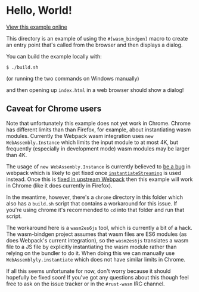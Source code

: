 # Hello, World!

[View this example online](https://webassembly.studio/?f=gzubao6tg3)

This directory is an example of using the `#[wasm_bindgen]` macro to create an
entry point that's called from the browser and then displays a dialog.

You can build the example locally with:

```
$ ./build.sh
```

(or running the two commands on Windows manually)

and then opening up `index.html` in a web browser should show a dialog!

## Caveat for Chrome users

Note that unfortunately this example does not yet work in Chrome. Chrome has
different limits than than Firefox, for example, about instantiating wasm
modules. Currently the Webpack wasm integration uses `new WebAssembly.Instance`
which limits the input module to at most 4K, but frequently (especially in
development mode) wasm modules may be larger than 4K.

The usage of `new WebAssembly.Instance` is currently believed to [be a bug][bug]
in webpack which is likely to get fixed once [`instantiateStreaming`][bug2] is
used instead. Once this is [fixed in upstream Webpack][fix] then this example
will work in Chrome (like it does currently in Firefox).

In the meantime, however, there's a `chrome` directory in this folder which also
has a `build.sh` script that contains a workaround for this issue. If you're
using chrome it's recommended to `cd` into that folder and run that script.

The workaround here is a `wasm2es6js` tool, which is currently a bit of a hack.
The wasm-bindgen project assumes that wasm files are ES6 modules (as does
Webpack's current integration), so the `wasm2es6js` translates a wasm file to a
JS file by explicitly instantiating the wasm module rather than relying on the
bundler to do it. When doing this we can manually use
`WebAssemblyly.instantiate` which does not have similar limits in Chrome.

If all this seems unfortunate for now, don't worry because it should hopefully
be fixed soon! If you've got any questions about this though feel free to ask on
the issue tracker or in the `#rust-wasm` IRC channel.

[bug]: https://github.com/webpack/webpack/issues/6475
[bug2]: https://github.com/webpack/webpack/issues/6433
[fix]: https://github.com/webpack/webpack/pull/6709
